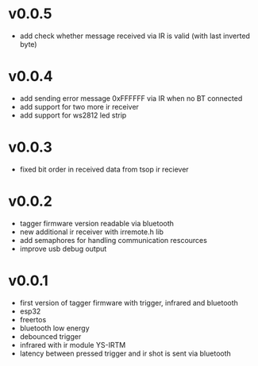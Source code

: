 # v0.0.5
* add check whether message received via IR is valid (with last inverted byte)

# v0.0.4
* add sending error message 0xFFFFFF via IR when no BT connected
* add support for two more ir receiver
* add support for ws2812 led strip

# v0.0.3
* fixed bit order in received data from tsop ir reciever

# v0.0.2
* tagger firmware version readable via bluetooth
* new additional ir receiver with irremote.h lib
* add semaphores for handling communication rescources
* improve usb debug output

# v0.0.1
* first version of tagger firmware with trigger, infrared and bluetooth
* esp32
* freertos
* bluetooth low energy
* debounced trigger
* infrared with ir module YS-IRTM 
* latency between pressed trigger and ir shot is sent via bluetooth
